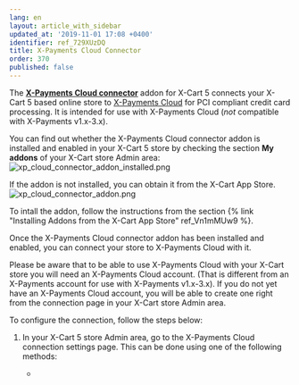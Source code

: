 ```yaml
---
lang: en
layout: article_with_sidebar
updated_at: '2019-11-01 17:08 +0400'
identifier: ref_729XUzDQ
title: X-Payments Cloud Connector
order: 370
published: false
---
```

The **[X-Payments Cloud connector](https://market.x-cart.com/addons/x-payments-cloud.html)** addon for X-Cart 5 connects your X-Cart 5 based online store to [X-Payments Cloud](http://www.x-payments.com/) for PCI compliant credit card processing. It is intended for use with X-Payments Cloud (_not_ compatible with X-Payments v1.x-3.x).

You can find out whether the X-Payments Cloud connector addon is installed and enabled in your X-Cart 5 store by checking the section **My addons** of your X-Cart store Admin area:
![xp_cloud_connector_addon_installed.png]({{site.baseurl}}/attachments/ref_729XUzDQ/xp_cloud_connector_addon_installed.png)

If the addon is not installed, you can obtain it from the X-Cart App Store. 
![xp_cloud_connector_addon.png]({{site.baseurl}}/attachments/ref_729XUzDQ/xp_cloud_connector_addon.png)

To intall the addon, follow the instructions from the section {% link "Installing Addons from the X-Cart App Store" ref_Vn1mMUw9 %}.

Once the X-Payments Cloud connector addon has been installed and enabled, you can connect your store to X-Payments Cloud with it.

Please be aware that to be able to use X-Payments Cloud with your X-Cart store you will need an X-Payments Cloud account. (That is different from an X-Payments account for use with X-Payments v1.x-3.x). If you do not yet have an X-Payments Cloud account, you will be able to create one right from the connection page in your X-Cart store Admin area.

To configure the connection, follow the steps below:

1. In your X-Cart 5 store Admin area, go to the X-Payments Cloud connection settings page. This can be done using one of the following methods:
    
   *  
